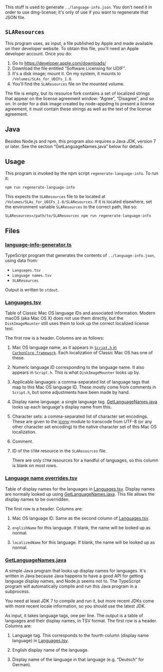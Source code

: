 This stuff is used to generate `../language-info.json`. You don't need it in order to use dmg-license; it's only of use if you want to regenerate that JSON file.

## `SLAResources`

This program uses, as input, a file published by Apple and made available on their developer website. To obtain this file, you'll need an Apple developer account. Once you do:

1. Go to <https://developer.apple.com/downloads/>
2. Download the file entitled “Software Licensing for UDIF”.
3. It's a disk image; mount it. On my system, it mounts to `/Volumes/SLAs_for_UDIFs_1.0`.
4. You'll find the `SLAResources` file on the mounted volume.

The file is empty, but its resource fork contains a set of localized strings that appear on the license agreement window: “Agree”, “Disagree”, and so on. In order for a disk image created by node-appdmg to present a license agreement, it must contain these strings as well as the text of the license agreement.

## Java

Besides Node.js and npm, this program also requires a Java JDK, version 7 or later. See the section “GetLanguageNames.java” below for details.

## Usage

This program is invoked by the npm script `regenerate-language-info`. To run it:

```
npm run regenerate-language-info
```

This expects the `SLAResources` file to be located at `/Volumes/SLAs_for_UDIFs_1.0/SLAResources`. If it is located elsewhere, set the environment variable `SLAResources` to the correct path, like so:

```
SLAResources=/path/to/SLAResources npm run regenerate-language-info
```

## Files

### [language-info-generator.ts]

TypeScript program that generates the contents of `../language-info.json`, using data from:

* `Languages.tsv`
* `Language names.tsv`
* `SLAResources`

Output is written to `stdout`.

### [Languages.tsv]

Table of Classic Mac OS language IDs and associated information. Modern macOS (aka Mac OS X) does not use them directly, but the `DiskImageMounter` still uses them to look up the correct localized license text.

The first row is a header. Columns are as follows:

1. Mac OS language name, as it appears in [`Script.h` in `CarbonCore.framework`](https://github.com/phracker/MacOSX-SDKs/blob/master/MacOSX10.6.sdk/System/Library/Frameworks/CoreServices.framework/Versions/A/Frameworks/CarbonCore.framework/Versions/A/Headers/Script.h). Each localization of Classic Mac OS has one of these.

2. Numeric language ID corresponding to the language name. It also appears in `Script.h`. This is what `DiskImageMounter` looks up by.

3. Applicable languages: a comma-separated list of language tags that map to this Mac OS language ID. These mostly come from comments in `Script.h`, but some adjustments have been made by hand.

4. Display name language: a single language tag. [GetLanguageNames.java] looks up each language's display name from this.

5. Character sets: a comma-separated list of character set encodings. These are given to the [iconv](https://www.npmjs.com/package/iconv) module to transcode from UTF-8 (or any other character set encoding) to the native character set of this Mac OS localization.

6. Comment.

7. ID of the `STR#` resource in the `SLAResources` file.

   There are only `STR#` resources for a handful of languages, so this column is blank on most rows.

### [Language name overrides.tsv]

Table of display names for the languages in [Languages.tsv]. Display names are normally looked up using [GetLanguageNames.java]. This file allows the display names to be overridden.

The first row is a header. Columns are:

1. Mac OS language ID. Same as the second column of [Languages.tsv].

2. `englishName` for this language. If blank, the name will be looked up as normal.

3. `localizedName` for this language. If blank, the name will be looked up as normal.

### [GetLanguageNames.java]

A simple Java program that looks up display names for languages. It's written in Java because Java happens to have a good API for getting language display names, and Node.js seems not to. The TypeScript program will automatically compile and run this Java program in a subprocess.

You need at least JDK 7 to compile and run it, but more recent JDKs come with more recent locale information, so you should use the latest JDK.

As input, it takes language tags, one per line. The output is a table of languages and their display names, in TSV format. The first row is a header. Columns are:

1. Language tag. This corresponds to the fourth column (display name language) in [Languages.tsv].

2. English display name of the language.

3. Display name of the language in that language (e.g. “Deutsch” for German).

[language-info-generator.ts]: language-info-generator.ts
[Languages.tsv]: Languages.tsv
[GetLanguageNames.java]: GetLanguageNames.java
[OpenJDK]: https://jdk.java.net
[Language name overrides.tsv]: Language%20name%20overrides.tsv
